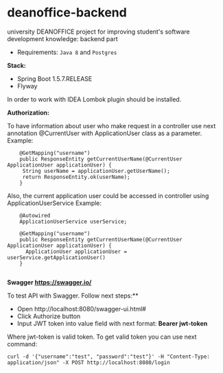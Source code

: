 # deanoffice-backend
university DEANOFFICE project for improving student's software development knowledge: backend part

* Requirements: `Java 8` and `Postgres`

**Stack:**
- Spring Boot 1.5.7.RELEASE
- Flyway

In order to work with IDEA Lombok plugin should be installed.

**Authorization:**

To have information about user who make request in a controller use next annotation @CurrentUser with ApplicationUser class as a parameter.
Example:
```
    @GetMapping("username")
    public ResponseEntity getCurrentUserName(@CurrentUser ApplicationUser applicationUser) {
     String userName = applicationUser.getUserName();
     return ResponseEntity.ok(userName);
    }
```

Also, the current application user could be accessed in controller using ApplicationUserService
Example:
```
    @Autowired
    ApplicationUserService userService;

    @GetMapping("username")
    public ResponseEntity getCurrentUserName(@CurrentUser ApplicationUser applicationUser) {
      ApplicationUser applicationUser = userService.getApplicationUser()
    }


```

**Swagger https://swagger.io/**

To test API with Swagger.
Follow next steps:**

- Open http://localhost:8080/swagger-ui.html#
- Click Authorize button
- Input JWT token into value field with next format: **Bearer jwt-token**

Where jwt-token is valid token. To get valid token you can use next command:
```
curl -d '{"username":"test", "password":"test"}' -H "Content-Type: application/json" -X POST http://localhost:8080/login
```
